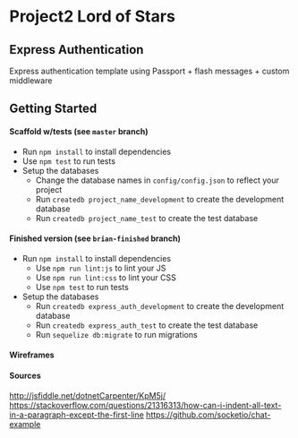 # Project2 Lord of Stars

## Express Authentication

Express authentication template using Passport + flash messages + custom middleware

## Getting Started

#### Scaffold w/tests (see `master` branch)

* Run `npm install` to install dependencies
* Use `npm test` to run tests
* Setup the databases
  * Change the database names in `config/config.json` to reflect your project
  * Run `createdb project_name_development` to create the development database
  * Run `createdb project_name_test` to create the test database

#### Finished version (see `brian-finished` branch)

* Run `npm install` to install dependencies
  * Use `npm run lint:js` to lint your JS
  * Use `npm run lint:css` to lint your CSS
  * Use `npm test` to run tests
* Setup the databases
  * Run `createdb express_auth_development` to create the development database
  * Run `createdb express_auth_test` to create the test database
  * Run `sequelize db:migrate` to run migrations

#### Wireframes

#### Sources
<http://jsfiddle.net/dotnetCarpenter/KpM5j/>
<https://stackoverflow.com/questions/21316313/how-can-i-indent-all-text-in-a-paragraph-except-the-first-line>
<https://github.com/socketio/chat-example>